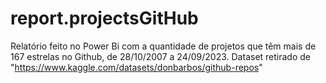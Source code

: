 # report.projectsGitHub
Relatório feito no Power Bi com a quantidade de projetos que têm mais de 167 estrelas no Github, de 28/10/2007 a 24/09/2023. Dataset retirado de "https://www.kaggle.com/datasets/donbarbos/github-repos"
